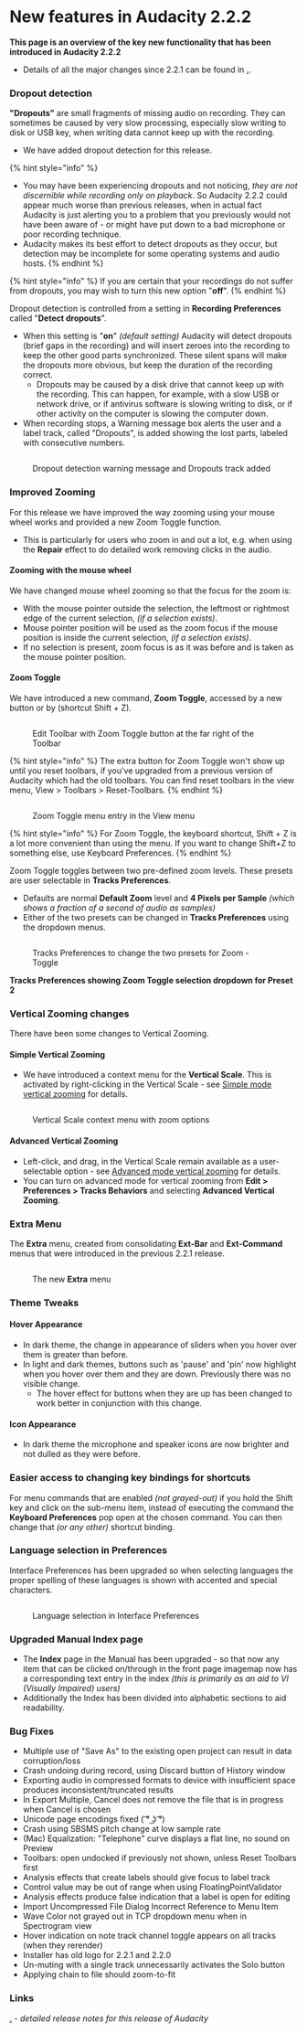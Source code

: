 # New features in Audacity 2.2.2



**This page is an overview of the key new functionality that has been introduced in Audacity 2.2.2**

* Details of all the major changes since 2.2.1 can be found in [.](./ "mention").

### Dropout detection

**"Dropouts"** are small fragments of missing audio on recording. They can sometimes be caused by very slow processing, especially slow writing to disk or USB key, when writing data cannot keep up with the recording.

* We have added dropout detection for this release.

{% hint style="info" %}
* You may have been experiencing dropouts and not noticing, _they are not discernible while recording only on playback_. So Audacity 2.2.2 could appear much worse than previous releases, when in actual fact Audacity is just alerting you to a problem that you previously would not have been aware of - or might have put down to a bad microphone or poor recording technique.
* Audacity makes its best effort to detect dropouts as they occur, but detection may be incomplete for some operating systems and audio hosts.
{% endhint %}

{% hint style="info" %}
If you are certain that your recordings do not suffer from dropouts, you may wish to turn this new option "**off**".
{% endhint %}

Dropout detection is controlled from a setting in **Recording Preferences** called "**Detect dropouts**".

* When this setting is "**on**" _(default setting)_ Audacity will detect dropouts (brief gaps in the recording) and will insert zeroes into the recording to keep the other good parts synchronized. These silent spans will make the dropouts more obvious, but keep the duration of the recording correct.
  * Dropouts may be caused by a disk drive that cannot keep up with the recording. This can happen, for example, with a slow USB or network drive, or if antivirus software is slowing writing to disk, or if other activity on the computer is slowing the computer down.
* When recording stops, a Warning message box alerts the user and a label track, called "Dropouts", is added showing the lost parts, labeled with consecutive numbers.

<figure><img src="../../../../.gitbook/assets/image (53).png" alt=""><figcaption><p>Dropout detection warning message and Dropouts track added</p></figcaption></figure>

### Improved Zooming

For this release we have improved the way zooming using your mouse wheel works and provided a new Zoom Toggle function.

* This is particularly for users who zoom in and out a lot, e.g. when using the **Repair** effect to do detailed work removing clicks in the audio.

#### Zooming with the mouse wheel

We have changed mouse wheel zooming so that the focus for the zoom is:

* With the mouse pointer outside the selection, the leftmost or rightmost edge of the current selection, _(if a selection exists)_.
* Mouse pointer position will be used as the zoom focus if the mouse position is inside the current selection, _(if a selection exists)_.
* If no selection is present, zoom focus is as it was before and is taken as the mouse pointer position.

#### Zoom Toggle

We have introduced a new command, **Zoom Toggle**, accessed by a new button or by (shortcut Shift + Z).

<figure><img src="../../../../.gitbook/assets/image (17).png" alt=""><figcaption><p>Edit Toolbar with Zoom Toggle button at the far right of the Toolbar</p></figcaption></figure>

{% hint style="info" %}
The extra button for Zoom Toggle won't show up until you reset toolbars, if you've upgraded from a previous version of Audacity which had the old toolbars. You can find reset toolbars in the view menu, View > Toolbars > Reset-Toolbars.
{% endhint %}

<figure><img src="../../../../.gitbook/assets/image (61).png" alt=""><figcaption><p>Zoom Toggle menu entry in the View menu</p></figcaption></figure>

{% hint style="info" %}
For Zoom Toggle, the keyboard shortcut, Shift + Z is a lot more convenient than using the menu. If you want to change Shift+Z to something else, use Keyboard Preferences.
{% endhint %}

Zoom Toggle toggles between two pre-defined zoom levels. These presets are user selectable in **Tracks Preferences**.

* Defaults are normal **Default Zoom** level and **4 Pixels per Sample** _(which shows a fraction of a second of audio as samples)_
* Either of the two presets can be changed in **Tracks Preferences** using the dropdown menus.

<figure><img src="../../../../.gitbook/assets/image (23).png" alt=""><figcaption><p>Tracks Preferences to change the two presets for Zoom - Toggle</p></figcaption></figure>

**Tracks Preferences showing Zoom Toggle selection dropdown for Preset 2**

### Vertical Zooming changes

There have been some changes to Vertical Zooming.

#### Simple Vertical Zooming

* We have introduced a context menu for the **Vertical Scale**. This is activated by right-clicking in the Vertical Scale - see [Simple mode vertical zooming](https://alphamanual.audacityteam.org/man/Vertical\_Zooming#simple) for details.

<figure><img src="../../../../.gitbook/assets/image (42).png" alt=""><figcaption><p>Vertical Scale context menu with zoom options</p></figcaption></figure>

#### Advanced Vertical Zooming

* Left-click, and drag, in the Vertical Scale remain available as a user-selectable option - see [Advanced mode vertical zooming](https://alphamanual.audacityteam.org/man/Vertical\_Zooming#advanced) for details.
* You can turn on advanced mode for vertical zooming from **Edit > Preferences > Tracks Behaviors** and selecting **Advanced Vertical Zooming**.

### Extra Menu

The **Extra** menu, created from consolidating **Ext-Bar** and **Ext-Command** menus that were introduced in the previous 2.2.1 release.

<figure><img src="../../../../.gitbook/assets/image (56).png" alt=""><figcaption><p>The new <strong>Extra</strong> menu</p></figcaption></figure>

### Theme Tweaks

#### Hover Appearance

* In dark theme, the change in appearance of sliders when you hover over them is greater than before.
* In light and dark themes, buttons such as 'pause' and 'pin' now highlight when you hover over them and they are down. Previously there was no visible change.
  * The hover effect for buttons when they are up has been changed to work better in conjunction with this change.

#### Icon Appearance

* In dark theme the microphone and speaker icons are now brighter and not dulled as they were before.

### Easier access to changing key bindings for shortcuts

For menu commands that are enabled _(not grayed-out)_ if you hold the Shift key and click on the sub-menu item, instead of executing the command the **Keyboard Preferences** pop open at the chosen command. You can then change that _(or any other)_ shortcut binding.

### Language selection in Preferences

Interface Preferences has been upgraded so when selecting languages the proper spelling of these languages is shown with accented and special characters.

<figure><img src="../../../../.gitbook/assets/image (62).png" alt=""><figcaption><p>Language selection in Interface Preferences</p></figcaption></figure>

### Upgraded Manual Index page

* The **Index** page in the Manual has been upgraded - so that now any item that can be clicked on/through in the front page imagemap now has a corresponding text entry in the index _(this is primarily as an aid to VI (Visually Impaired) users)_
* Additionally the Index has been divided into alphabetic sections to aid readability.

### Bug Fixes

* Multiple use of "Save As" to the existing open project can result in data corruption/loss
* Crash undoing during record, using Discard button of History window
* Exporting audio in compressed formats to device with insufficient space produces inconsistent/truncated results
* In Export Multiple, Cancel does not remove the file that is in progress when Cancel is chosen
* Unicode page encodings fixed ( ͡° ͜ʖ ͡°)
* Crash using SBSMS pitch change at low sample rate
* (Mac) Equalization: "Telephone" curve displays a flat line, no sound on Preview
* Toolbars: open undocked if previously not shown, unless Reset Toolbars first
* Analysis effects that create labels should give focus to label track
* Control value may be out of range when using FloatingPointValidator
* Analysis effects produce false indication that a label is open for editing
* Import Uncompressed File Dialog Incorrect Reference to Menu Item
* Wave Color not grayed out in TCP dropdown menu when in Spectrogram view
* Hover indication on note track channel toggle appears on all tracks (when they rerender)
* Installer has old logo for 2.2.1 and 2.2.0
* Un-muting with a single track unnecessarily activates the Solo button
* Applying chain to file should zoom-to-fit

### Links

[.](./ "mention") _- detailed release notes for this release of Audacity_

